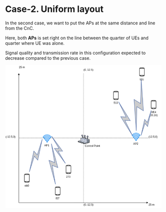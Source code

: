 # Case-2. Uniform layout

In the second case, we want to put the APs at the same distance and line from the CnC.

Here, both **APs** is set right on the line between the quarter of UEs and quarter where UE was alone.

Signal quality and transmission rate in this configuration expected to decrease compared to the previous case.

![Uniform case layout example](images/05-cases-description-Exp4-Uniform.png)
